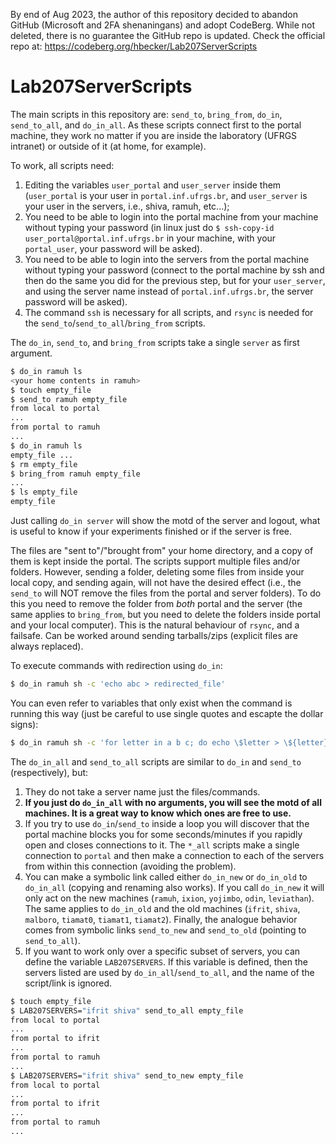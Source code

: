 By end of Aug 2023, the author of this repository decided to abandon 
GitHub (Microsoft and 2FA shenaningans) and adopt CodeBerg. While not 
deleted, there is no guarantee the GitHub repo is updated. Check the 
official repo at: https://codeberg.org/hbecker/Lab207ServerScripts

# Lab207ServerScripts

The main scripts in this repository are: `send_to`, `bring_from`, `do_in`, `send_to_all`, and `do_in_all`. As these scripts connect first to the portal machine, they work no matter if you are inside the laboratory (UFRGS intranet) or outside of it (at home, for example).

To work, all scripts need:

1. Editing the variables `user_portal` and `user_server` inside them (`user_portal` is your user in `portal.inf.ufrgs.br`, and `user_server` is your user in the servers, i.e., shiva, ramuh, etc...);
2. You need to be able to login into the portal machine from your machine without typing your password (in linux just do `$ ssh-copy-id user_portal@portal.inf.ufrgs.br` in your machine, with your `portal_user`, your password will be asked).
3. You need to be able to login into the servers from the portal machine without typing your password (connect to the portal machine by ssh and then do the same you did for the previous step, but for your `user_server`, and using the server name instead of `portal.inf.ufrgs.br`, the server password will be asked).
4. The command `ssh` is necessary for all scripts, and `rsync` is needed for the `send_to`/`send_to_all`/`bring_from` scripts.

The `do_in`, `send_to`, and `bring_from` scripts take a single `server` as first argument.

```bash
$ do_in ramuh ls
<your home contents in ramuh>
$ touch empty_file
$ send_to ramuh empty_file
from local to portal
...
from portal to ramuh
...
$ do_in ramuh ls
empty_file ...
$ rm empty_file
$ bring_from ramuh empty_file
...
$ ls empty_file
empty_file
```

Just calling `do_in server` will show the motd of the server and logout, what is useful to know if your experiments finished or if the server is free.

The files are "sent to"/"brought from" your home directory, and a copy of them is kept inside the portal. The scripts support multiple files and/or folders. However, sending a folder, deleting some files from inside your local copy, and sending again, will not have the desired effect (i.e., the `send_to` will NOT remove the files from the portal and server folders). To do this you need to remove the folder from *both* portal and the server (the same applies to `bring_from`, but you need to delete the folders inside portal and your local computer). This is the natural behaviour of `rsync`, and a failsafe. Can be worked around sending tarballs/zips (explicit files are always replaced).

To execute commands with redirection using `do_in`:
```bash
$ do_in ramuh sh -c 'echo abc > redirected_file'
```
You can even refer to variables that only exist when the command is running this way (just be careful to use single quotes and escapte the dollar signs):
```bash
$ do_in ramuh sh -c 'for letter in a b c; do echo \$letter > \${letter}_file; done'
```

The `do_in_all` and `send_to_all` scripts are similar to `do_in` and `send_to` (respectively), but:

1. They do not take a server name just the files/commands.
2. **If you just do `do_in_all` with no arguments, you will see the motd of all machines. It is a great way to know which ones are free to use.**
3. If you try to use `do_in`/`send_to` inside a loop you will discover that the portal machine blocks you for some seconds/minutes if you rapidly open and closes connections to it. The `*_all` scripts make a single connection to `portal` and then make a connection to each of the servers from within this connection (avoiding the problem).
4. You can make a symbolic link called either `do_in_new` or `do_in_old` to `do_in_all` (copying and renaming also works). If you call `do_in_new` it will only act on the new machines (`ramuh`, `ixion`, `yojimbo`, `odin`, `leviathan`). The same applies to `do_in_old` and the old machines (`ifrit`, `shiva`, `malboro`, `tiamat0`, `tiamat1`, `tiamat2`). Finally, the analogue behavior comes from symbolic links `send_to_new` and `send_to_old` (pointing to `send_to_all`).
5. If you want to work only over a specific subset of servers, you can define the variable `LAB207SERVERS`. If this variable is defined, then the servers listed are used by `do_in_all`/`send_to_all`, and the name of the script/link is ignored.

```bash
$ touch empty_file
$ LAB207SERVERS="ifrit shiva" send_to_all empty_file
from local to portal
...
from portal to ifrit
...
from portal to ramuh
...
$ LAB207SERVERS="ifrit shiva" send_to_new empty_file
from local to portal
...
from portal to ifrit
...
from portal to ramuh
...
```

